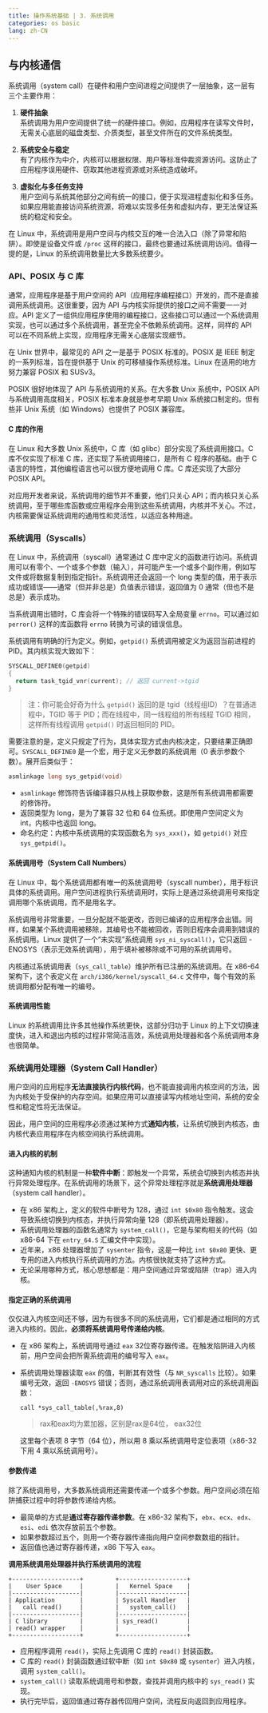 ```yaml
---
title: 操作系统基础 | 3. 系统调用
categories: os basic
lang: zh-CN
---
```


## 与内核通信

系统调用（system call）在硬件和用户空间进程之间提供了一层抽象，这一层有三个主要作用：

1. **硬件抽象**  
   系统调用为用户空间提供了统一的硬件接口。例如，应用程序在读写文件时，无需关心底层的磁盘类型、介质类型，甚至文件所在的文件系统类型。

2. **系统安全与稳定**  
   有了内核作为中介，内核可以根据权限、用户等标准仲裁资源访问。这防止了应用程序误用硬件、窃取其他进程资源或对系统造成破坏。

3. **虚拟化与多任务支持**  
   用户空间与系统其他部分之间有统一的接口，便于实现进程虚拟化和多任务。如果应用能直接访问系统资源，将难以实现多任务和虚拟内存，更无法保证系统的稳定和安全。

在 Linux 中，系统调用是用户空间与内核交互的唯一合法入口（除了异常和陷阱）。即使是设备文件或 `/proc` 这样的接口，最终也要通过系统调用访问。值得一提的是，Linux 的系统调用数量比大多数系统要少。

### API、POSIX 与 C 库

通常，应用程序是基于用户空间的 API（应用程序编程接口）开发的，而不是直接调用系统调用。这很重要，因为 API 与内核实际提供的接口之间不需要一一对应。API 定义了一组供应用程序使用的编程接口，这些接口可以通过一个系统调用实现，也可以通过多个系统调用，甚至完全不依赖系统调用。这样，同样的 API 可以在不同系统上实现，应用程序无需关心底层实现细节。

在 Unix 世界中，最常见的 API 之一是基于 POSIX 标准的。POSIX 是 IEEE 制定的一系列标准，旨在提供基于 Unix 的可移植操作系统标准。Linux 在适用的地方努力兼容 POSIX 和 SUSv3。

POSIX 很好地体现了 API 与系统调用的关系。在大多数 Unix 系统中，POSIX API 与系统调用高度相关，POSIX 标准本身就是参考早期 Unix 系统接口制定的。但有些非 Unix 系统（如 Windows）也提供了 POSIX 兼容库。

#### C 库的作用

在 Linux 和大多数 Unix 系统中，C 库（如 glibc）部分实现了系统调用接口。C 库不仅实现了标准 C 库，还实现了系统调用接口，是所有 C 程序的基础。由于 C 语言的特性，其他编程语言也可以很方便地调用 C 库。C 库还实现了大部分 POSIX API。

对应用开发者来说，系统调用的细节并不重要，他们只关心 API；而内核只关心系统调用，至于哪些库函数或应用程序会用到这些系统调用，内核并不关心。不过，内核需要保证系统调用的通用性和灵活性，以适应各种用途。

### 系统调用（Syscalls）

在 Linux 中，系统调用（syscall）通常通过 C 库中定义的函数进行访问。系统调用可以有零个、一个或多个参数（输入），并可能产生一个或多个副作用，例如写文件或将数据复制到指定指针。系统调用还会返回一个 long 类型的值，用于表示成功或错误——通常（但并非总是）负值表示错误，返回值为 0 通常（但也不是总是）表示成功。

当系统调用出错时，C 库会将一个特殊的错误码写入全局变量 `errno`。可以通过如 `perror()` 这样的库函数将 `errno` 转换为可读的错误信息。

系统调用有明确的行为定义。例如，`getpid()` 系统调用被定义为返回当前进程的 PID。其内核实现大致如下：

```c
SYSCALL_DEFINE0(getpid) 
{
  return task_tgid_vnr(current); // 返回 current->tgid
}
```

> 注：你可能会好奇为什么 `getpid()` 返回的是 tgid（线程组ID）？在普通进程中，TGID 等于 PID；而在线程中，同一线程组的所有线程 TGID 相同，这样所有线程调用 `getpid()` 时返回相同的 PID。

需要注意的是，定义只规定了行为，具体实现方式由内核决定，只要结果正确即可。`SYSCALL_DEFINE0` 是一个宏，用于定义无参数的系统调用（0 表示参数个数）。展开后类似于：

```c
asmlinkage long sys_getpid(void)
```

- `asmlinkage` 修饰符告诉编译器只从栈上获取参数，这是所有系统调用都需要的修饰符。
- 返回类型为 long，是为了兼容 32 位和 64 位系统。即使用户空间定义为 int，内核中也返回 long。
- 命名约定：内核中系统调用的实现函数名为 `sys_xxx()`，如 `getpid()` 对应 `sys_getpid()`。

#### 系统调用号（System Call Numbers）

在 Linux 中，每个系统调用都有唯一的系统调用号（syscall number），用于标识具体的系统调用。用户空间进程执行系统调用时，实际上是通过系统调用号来指定调用哪个系统调用，而不是用名字。

系统调用号非常重要，一旦分配就不能更改，否则已编译的应用程序会出错。同样，如果某个系统调用被移除，其编号也不能被回收，否则旧程序会调用到错误的系统调用。Linux 提供了一个“未实现”系统调用 `sys_ni_syscall()`，它只返回 -ENOSYS（表示无效系统调用），用于填补被移除或不可用的系统调用号。

内核通过系统调用表（`sys_call_table`）维护所有已注册的系统调用。在 x86-64 架构下，这个表定义在 `arch/i386/kernel/syscall_64.c` 文件中，每个有效的系统调用都分配有唯一的编号。

#### 系统调用性能

Linux 的系统调用比许多其他操作系统更快，这部分归功于 Linux 的上下文切换速度快，进入和退出内核的过程非常简洁高效，系统调用处理器和各个系统调用本身也很简单。

### 系统调用处理器（System Call Handler）

用户空间的应用程序**无法直接执行内核代码**，也不能直接调用内核空间的方法，因为内核处于受保护的内存空间。如果应用可以直接读写内核地址空间，系统的安全性和稳定性将无法保证。

因此，用户空间的应用程序必须通过某种方式**通知内核**，让系统切换到内核态，由内核代表应用程序在内核空间执行系统调用。

#### 进入内核的机制

这种通知内核的机制是一种**软件中断**：即触发一个异常，系统会切换到内核态并执行异常处理程序。在系统调用的场景下，这个异常处理程序就是**系统调用处理器**（system call handler）。

- 在 x86 架构上，定义的软件中断号为 128，通过 `int $0x80` 指令触发。这会导致系统切换到内核态，并执行异常向量 128（即系统调用处理器）。
- 系统调用处理器的函数名通常为 `system_call()`，它是与架构相关的代码（如 x86-64 下在 `entry_64.S` 汇编文件中实现）。
- 近年来，x86 处理器增加了 `sysenter` 指令，这是一种比 `int $0x80` 更快、更专用的进入内核执行系统调用的方法。内核很快就支持了这种方式。
- 无论采用哪种方式，核心思想都是：用户空间通过异常或陷阱（trap）进入内核。


#### 指定正确的系统调用

仅仅进入内核空间还不够，因为有很多不同的系统调用，它们都是通过相同的方式进入内核的。因此，**必须将系统调用号传递给内核**。

- 在 x86 架构上，系统调用号通过 `eax` 32位寄存器传递。在触发陷阱进入内核前，用户空间会把所需系统调用的编号写入 `eax`。
- 系统调用处理器读取 `eax` 的值，判断其有效性（与 `NR_syscalls` 比较）。如果编号无效，返回 `-ENOSYS` 错误；否则，通过系统调用表调用对应的系统调用函数：
  ```assembly
  call *sys_call_table(,%rax,8)
  ```
  > rax和eax均为累加器，区别是rax是64位， eax32位

  这里每个表项 8 字节（64 位），所以用 8 乘以系统调用号定位表项（x86-32 下用 4 乘以系统调用号）。


#### 参数传递

除了系统调用号，大多数系统调用还需要传递一个或多个参数。用户空间必须在陷阱捕获过程中时将参数传递给内核。

- 最简单的方式是**通过寄存器传递参数**。在 x86-32 架构下，`ebx`、`ecx`、`edx`、`esi`、`edi` 依次存放前五个参数。
- 如果参数超过五个，则用一个寄存器传递指向用户空间参数数组的指针。
- 返回值也通过寄存器传递，x86 下写入 `eax`。

**调用系统调用处理器并执行系统调用的流程**
```
+-------------------+         +-------------------+
|    User Space     |         |   Kernel Space    |
|-------------------|         |-------------------|
| Application       |         | Syscall Handler   |
|   call read()     |         |   system_call()   |
|-------------------|         |-------------------|
| C library         |         | sys_read()        |
| read() wrapper    |         |                   |
+-------------------+         +-------------------+
```

- 应用程序调用 `read()`，实际上先调用 C 库的 `read()` 封装函数。
- C 库的 `read()` 封装函数通过软中断（如 `int $0x80` 或 `sysenter`）进入内核，调用 `system_call()`。
- `system_call()` 读取系统调用号和参数，查找并调用内核中的 `sys_read()` 实现。
- 执行完毕后，返回值通过寄存器传回用户空间，流程反向返回到应用程序。
